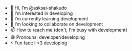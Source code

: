 - 👋 Hi, I’m @asksai-shakudo
- 👀 I’m interested in developing
- 🌱 I’m currently learning development
- 💞️ I’m looking to collaborate on development
- 📫 How to reach me (don't, I'm busy with development)
- 😄 Pronouns: developer/developing
- ⚡ Fun fact: I <3 developing

<!---
asksai-shakudo/asksai-shakudo is a ✨ special ✨ repository because its `README.md` (this file) appears on your GitHub profile.
You can click the Preview link to take a look at your changes.
--->

